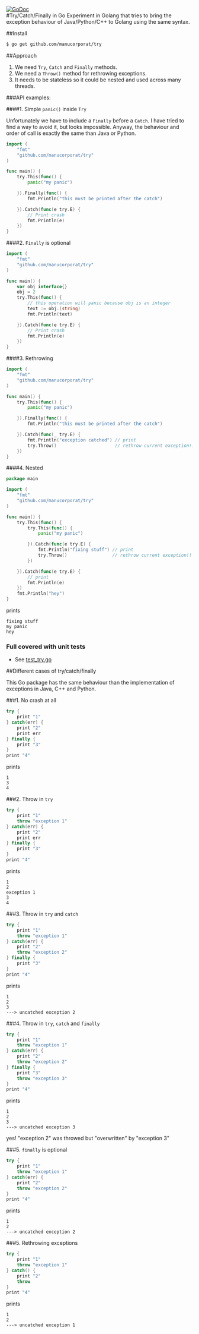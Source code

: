 [![GoDoc](https://godoc.org/github.com/manucorporat/try?status.png)](https://godoc.org/github.com/manucorporat/try)  
#Try/Catch/Finally in Go
Experiment in Golang that tries to bring the exception behaviour of Java/Python/C++ to Golang using the same syntax.  

##Install  

```bash
$ go get github.com/manucorporat/try
```  

##Approach  

1. We need `Try`, `Catch` and `Finally` methods.
2. We need a `Throw()` method for rethrowing exceptions.
3. It needs to be stateless so it could be nested and used across many threads.  

###API examples:  

####1. Simple `panic()` inside `Try`  

Unfortunately we have to include a `Finally` before a `Catch`. I have tried to find a way to avoid it, but looks impossible. Anyway, the behaviour and order of call is exactly the same than Java or Python.  

```go
import (
	"fmt"
	"github.com/manucorporat/try"
)

func main() {
	try.This(func() {
		panic("my panic")

	}).Finally(func() {
		fmt.Println("this must be printed after the catch")

	}).Catch(func(e try.E) {
		// Print crash
		fmt.Println(e)
	})
}
```  

####2. `Finally` is optional  

```go
import (
	"fmt"
	"github.com/manucorporat/try"
)

func main() {
	var obj interface{}
	obj = 2
	try.This(func() {
		// this operation will panic because obj is an integer
		text := obj.(string)
		fmt.Println(text)

	}).Catch(func(e try.E) {
		// Print crash
		fmt.Println(e)
	})
}
```  

####3. Rethrowing  

```go
import (
	"fmt"
	"github.com/manucorporat/try"
)

func main() {
	try.This(func() {
		panic("my panic")

	}).Finally(func() {
		fmt.Println("this must be printed after the catch")

	}).Catch(func(_ try.E) {
		fmt.Println("exception catched") // print
		try.Throw()                      // rethrow current exception!!
	})
}
```  

####4. Nested  

```go
package main

import (
	"fmt"
	"github.com/manucorporat/try"
)

func main() {
	try.This(func() {
		try.This(func() {
			panic("my panic")

		}).Catch(func(e try.E) {
			fmt.Println("fixing stuff") // print
			try.Throw()                 // rethrow current exception!!
		})

	}).Catch(func(e try.E) {
		// print
		fmt.Println(e)
	})
	fmt.Println("hey")
}
```  
prints  
```
fixing stuff
my panic
hey
```  

### Full covered with unit tests  
* See [test_try.go](https://github.com/manucorporat/try/blob/master/try.go)  


##Different cases of try/catch/finally  

This Go package has the same behaviour than the implementation of exceptions in Java, C++ and Python.  

###1. No crash at all  

```java
try {
	print "1"
} catch(err) {
	print "2"
	print err
} finally {
	print "3"
}
print "4"
```  
prints  
```
1
3
4
```  

###2. Throw in `try`  

```java
try {
	print "1"
	throw "exception 1"
} catch(err) {
	print "2"
	print err
} finally {
	print "3"
}
print "4"
```  
prints  
```
1
2
exception 1
3
4
```  

###3. Throw in `try` and `catch`  

```java
try {
	print "1"
	throw "exception 1"
} catch(err) {
	print "2"
	throw "exception 2"
} finally {
	print "3"
}
print "4"
```  
prints  
```
1
2
3
---> uncatched exception 2
```  

###4. Throw in `try`, `catch` and `finally`  

```java
try {
	print "1"
	throw "exception 1"
} catch(err) {
	print "2"
	throw "exception 2"
} finally {
	print "3"
	throw "exception 3"
}
print "4"
```  
prints  
```
1
2
3
---> uncatched exception 3
```  
yes! "exception 2" was throwed but "overwritten" by "exception 3"  

###5. `finally` is optional  

```java
try {
	print "1"
	throw "exception 1"
} catch(err) {
	print "2"
	throw "exception 2"
}
print "4"
```  
prints  
```
1
2
---> uncatched exception 2
```  

###5. Rethrowing exceptions  

```java
try {
	print "1"
	throw "exception 1"
} catch() {
	print "2"
	throw
}
print "4"
```  
prints  
```
1
2
---> uncatched exception 1
```
